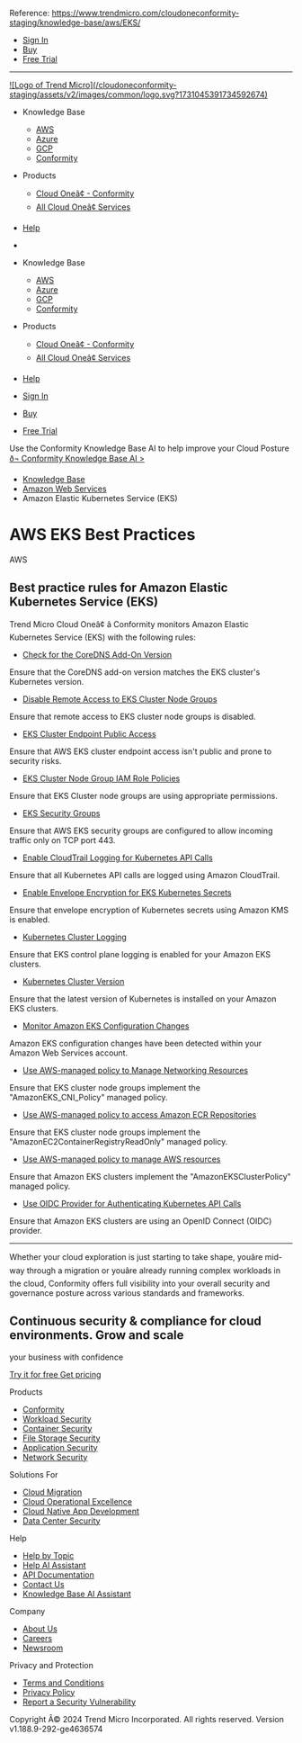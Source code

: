 Reference: https://www.trendmicro.com/cloudoneconformity-staging/knowledge-base/aws/EKS/


  * [ Sign In ](https://wstaging.cloudconformity.com/identity/sign-in.html)
  * [ Buy ](https://aws.amazon.com/marketplace/pp/prodview-g232pyu6l55l4?applicationId=AWSMPContessa)
  * [ Free Trial  ](https://cloudone.trendmicro.com/SignUp.screen?)

* * *

[ ![Logo of Trend Micro](/cloudoneconformity-
staging/assets/v2/images/common/logo.svg?1731045391734592674)
](https://trendmicro.com/cloudoneconformity-staging/)

  * Knowledge Base 

    * [ AWS ](/cloudoneconformity-staging/knowledge-base/aws/)
    * [ Azure ](/cloudoneconformity-staging/knowledge-base/azure/)
    * [ GCP ](/cloudoneconformity-staging/knowledge-base/gcp/)
    * [ Conformity ](/cloudoneconformity-staging/knowledge-base/cloudconformity/)

  * Products 

    * [ Cloud Oneâ¢ - Conformity ](https://www.trendmicro.com/cloudone-conformity)
    * [ All Cloud Oneâ¢ Services ](https://www.trendmicro.com/hybridcloud)

  * [ Help  ](https://wstaging.cloudconformity.com/help)
  * 

  * Knowledge Base 

    * [ AWS  ](/cloudoneconformity-staging/knowledge-base/aws/)
    * [ Azure  ](/cloudoneconformity-staging/knowledge-base/azure/)
    * [ GCP  ](/cloudoneconformity-staging/knowledge-base/gcp/)
    * [ Conformity  ](/cloudoneconformity-staging/knowledge-base/cloudconformity/)

  * Products 

    * [ Cloud Oneâ¢ - Conformity  ](https://www.trendmicro.com/cloudone-conformity)
    * [ All Cloud Oneâ¢ Services  ](https://www.trendmicro.com/hybridcloud)

  * [ Help  ](https://wstaging.cloudconformity.com/help)

  * [ Sign In  ](https://wstaging.cloudconformity.com/identity/sign-in.html)
  * [ Buy  ](https://aws.amazon.com/marketplace/pp/prodview-g232pyu6l55l4?applicationId=AWSMPContessa)
  * [ Free Trial  ](https://cloudone.trendmicro.com/SignUp.screen?)

Use the Conformity Knowledge Base AI to help improve your Cloud Posture [ ð¬
Conformity Knowledge Base AI >
](https://www.trendmicro.com/cloudoneconformity/ai-assistant-kb.html)

  * [Knowledge Base](/knowledge-base/ "Best practice knowledge base homepage")
  * [Amazon Web Services](/cloudoneconformity-staging/knowledge-base/aws/ "Best practice knowledge base for Amazon Web Services")
  * Amazon Elastic Kubernetes Service (EKS)

# AWS EKS Best Practices

AWS

##  Best practice rules for Amazon Elastic Kubernetes Service (EKS)

Trend Micro Cloud Oneâ¢ â Conformity monitors Amazon Elastic Kubernetes
Service (EKS) with the following rules:

  * [Check for the CoreDNS Add-On Version](/cloudoneconformity-staging/knowledge-base/aws/EKS/eks-aws-managed-core-dns-addon.html)

Ensure that the CoreDNS add-on version matches the EKS cluster's Kubernetes
version.

  * [Disable Remote Access to EKS Cluster Node Groups](/cloudoneconformity-staging/knowledge-base/aws/EKS/eks-node-group-remote-access.html)

Ensure that remote access to EKS cluster node groups is disabled.

  * [EKS Cluster Endpoint Public Access](/cloudoneconformity-staging/knowledge-base/aws/EKS/endpoint-access.html)

Ensure that AWS EKS cluster endpoint access isn't public and prone to security
risks.

  * [EKS Cluster Node Group IAM Role Policies](/cloudoneconformity-staging/knowledge-base/aws/EKS/worker-nodes-managed-policies.html)

Ensure that EKS Cluster node groups are using appropriate permissions.

  * [EKS Security Groups](/cloudoneconformity-staging/knowledge-base/aws/EKS/security-groups.html)

Ensure that AWS EKS security groups are configured to allow incoming traffic
only on TCP port 443.

  * [Enable CloudTrail Logging for Kubernetes API Calls](/cloudoneconformity-staging/knowledge-base/aws/EKS/eks-logging-kubes-api-calls.html)

Ensure that all Kubernetes API calls are logged using Amazon CloudTrail.

  * [Enable Envelope Encryption for EKS Kubernetes Secrets](/cloudoneconformity-staging/knowledge-base/aws/EKS/enable-envelope-encryption.html)

Ensure that envelope encryption of Kubernetes secrets using Amazon KMS is
enabled.

  * [Kubernetes Cluster Logging](/cloudoneconformity-staging/knowledge-base/aws/EKS/cluster-logging.html)

Ensure that EKS control plane logging is enabled for your Amazon EKS clusters.

  * [Kubernetes Cluster Version](/cloudoneconformity-staging/knowledge-base/aws/EKS/kubernetes-version.html)

Ensure that the latest version of Kubernetes is installed on your Amazon EKS
clusters.

  * [Monitor Amazon EKS Configuration Changes](/cloudoneconformity-staging/knowledge-base/aws/EKS/configuration-changes.html)

Amazon EKS configuration changes have been detected within your Amazon Web
Services account.

  * [Use AWS-managed policy to Manage Networking Resources](/cloudoneconformity-staging/knowledge-base/aws/EKS/eks-iam-managed-policy-networking.html)

Ensure that EKS cluster node groups implement the "AmazonEKS_CNI_Policy"
managed policy.

  * [Use AWS-managed policy to access Amazon ECR Repositories](/cloudoneconformity-staging/knowledge-base/aws/EKS/managed-policy-ecr-access.html)

Ensure that EKS cluster node groups implement the
"AmazonEC2ContainerRegistryReadOnly" managed policy.

  * [Use AWS-managed policy to manage AWS resources](/cloudoneconformity-staging/knowledge-base/aws/EKS/eks-aws-managed-iam-policy.html)

Ensure that Amazon EKS clusters implement the "AmazonEKSClusterPolicy" managed
policy.

  * [Use OIDC Provider for Authenticating Kubernetes API Calls](/cloudoneconformity-staging/knowledge-base/aws/EKS/eks-oidc-provider-api-calls.html)

Ensure that Amazon EKS clusters are using an OpenID Connect (OIDC) provider.

* * *

Whether your cloud exploration is just starting to take shape, youâre mid-
way through a migration or youâre already running complex workloads in the
cloud, Conformity offers full visibility into your overall security and
governance posture across various standards and frameworks.

##  Continuous security & compliance for cloud environments. Grow and scale
your business with confidence

[ Try it for free  ](https://cloudone.trendmicro.com/SignUp.screen?) [ Get
pricing  ](https://resources.trendmicro.com/cloud-one-conformity-pricing.html)

Products

  * [ Conformity ](https://www.trendmicro.com/cloudone-conformity)
  * [ Workload Security ](https://www.trendmicro.com/cloudone-workload)
  * [ Container Security ](https://www.trendmicro.com/cloudone-image)
  * [ File Storage Security ](https://www.trendmicro.com/cloudone-file)
  * [ Application Security ](https://www.trendmicro.com/cloudone-app)
  * [ Network Security ](https://www.trendmicro.com/cloudone-net)

Solutions For

  * [ Cloud Migration ](https://www.trendmicro.com/cloud-migration-security)
  * [ Cloud Operational Excellence ](https://www.trendmicro.com/opexcellence)
  * [ Cloud Native App Development ](https://www.trendmicro.com/nativeappdev)
  * [ Data Center Security ](https://www.trendmicro.com/security-data-center-virtualization)

Help

  * [ Help by Topic ](https://wstaging.cloudconformity.com/help)
  * [ Help AI Assistant ](https://www.trendmicro.com/cloudoneconformity/ai-assistant-help.html)
  * [ API Documentation ](https://cloudone.trendmicro.com/docs/conformity/api-reference/)
  * [ Contact Us ](https://resources.trendmicro.com/Hybrid-Cloud-Security-Contact-Us.html)
  * [ Knowledge Base AI Assistant ](https://www.trendmicro.com/cloudoneconformity/ai-assistant-kb.html)

Company

  * [ About Us ](https://www.trendmicro.com/about)
  * [ Careers ](https://www.trendmicro.com/careers)
  * [ Newsroom ](https://www.trendmicro.com/newsroom)

Privacy and Protection

  * [ Terms and Conditions ](https://wstaging.cloudconformity.com/terms-and-conditions.html)
  * [ Privacy Policy ](https://www.trendmicro.com/privacy)
  * [ Report a Security Vulnerability ](https://wstaging.cloudconformity.com/responsible-disclosure.html)

[ ](https://www.facebook.com/TrendMicro/) [ ](https://twitter.com/trendmicro)
[ ](https://www.linkedin.com/company/trend-micro) [
](http://feeds.trendmicro.com/TrendMicroSimplySecurity) [
](https://www.youtube.com/user/TrendMicroInc)

Copyright Â© 2024 Trend Micro Incorporated. All rights reserved. Version
v1.188.9-292-ge4636574

